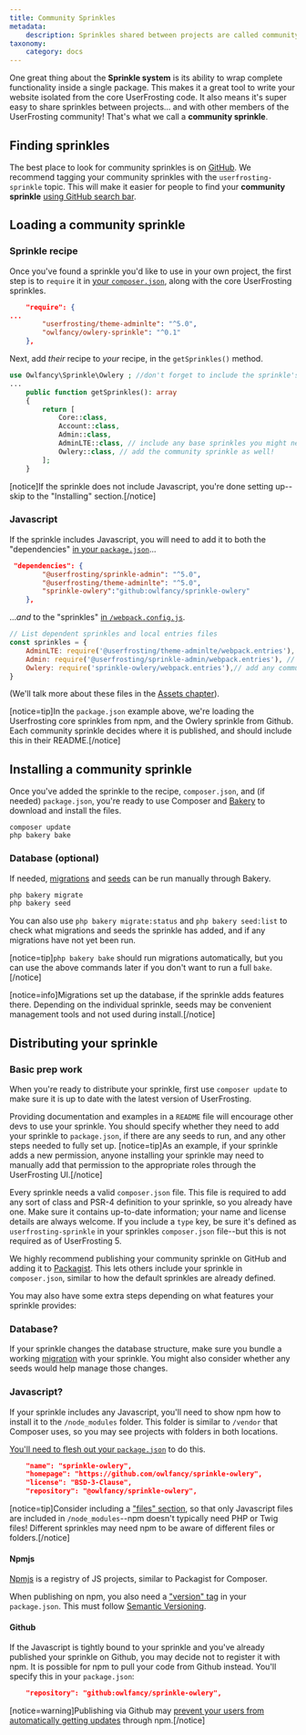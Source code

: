 ```yaml
---
title: Community Sprinkles
metadata:
    description: Sprinkles shared between projects are called community sprinkles.
taxonomy:
    category: docs
---
```


One great thing about the **Sprinkle system** is its ability to wrap complete functionality inside a single package. This makes it a great tool to write your website isolated from the core UserFrosting code. It also means it's super easy to share sprinkles between projects... and with other members of the UserFrosting community! That's what we call a **community sprinkle**.

## Finding sprinkles
The best place to look for community sprinkles is on [GitHub](https://github.com). We recommend tagging your community sprinkles with the `userfrosting-sprinkle` topic. This will make it easier for people to find your **community sprinkle** [using GitHub search bar](https://github.com/search?q=topic%3Auserfrosting-sprinkle&type=Repositories).

## Loading a community sprinkle
### Sprinkle recipe
Once you've found a sprinkle you'd like to use in your own project, the first step is to `require` it in [your `composer.json`](/sprinkles/customize#composer-json), along with the core UserFrosting sprinkles.
```json
    "require": {
...
        "userfrosting/theme-adminlte": "^5.0",
        "owlfancy/owlery-sprinkle": "^0.1"
    },
```

Next, add *their* recipe to *your* recipe, in the `getSprinkles()` method.
```php
use Owlfancy\Sprinkle\Owlery ; //don't forget to include the sprinkle's namespace!
...
    public function getSprinkles(): array
    {
        return [
            Core::class,
            Account::class,
            Admin::class,
            AdminLTE::class, // include any base sprinkles you might need
            Owlery::class, // add the community sprinkle as well!
        ];
    }
```

[notice]If the sprinkle does not include Javascript, you're done setting up--skip to the "Installing" section.[/notice]

### Javascript
If the sprinkle includes Javascript, you will need to add it to both the "dependencies" [in your `package.json`](/asset-management/webpack-encore#npm-and-packages-json)... 
```json
 "dependencies": {
        "@userfrosting/sprinkle-admin": "^5.0",
        "@userfrosting/theme-adminlte": "^5.0",
        "sprinkle-owlery":"github:owlfancy/sprinkle-owlery"
    },
```
...*and* to the "sprinkles" [in `/webpack.config.js`](/asset-management/webpack-encore#webpack-encore-configuration).
```js
// List dependent sprinkles and local entries files
const sprinkles = {
    AdminLTE: require('@userfrosting/theme-adminlte/webpack.entries'),
    Admin: require('@userfrosting/sprinkle-admin/webpack.entries'), // core sprinkles come included
    Owlery: require('sprinkle-owlery/webpack.entries'),// add any community sprinkles as well
}
```
(We'll talk more about these files in the [Assets chapter](/asset-management)).

[notice=tip]In the `package.json` example above, we're loading the Userfrosting core sprinkles from npm, and the Owlery sprinkle from Github. Each community sprinkle decides where it is published, and should include this in their README.[/notice]

## Installing a community sprinkle
Once you've added the sprinkle to the recipe, `composer.json`, and (if needed) `package.json`, you're ready to use Composer and [Bakery](/cli/commands#bake) to download and install the files.
```
composer update
php bakery bake
```

### Database (optional)
If needed, [migrations](/cli/commands#migrate) and [seeds](/cli/commands#seed) can be run manually through Bakery. 
```txt
php bakery migrate
php bakery seed
```
You can also use `php bakery migrate:status` and `php bakery seed:list` to check what migrations and seeds the sprinkle has added, and if any migrations have not yet been run. 

[notice=tip]`php bakery bake` should run migrations automatically, but you can use the above commands later if you don't want to run a full `bake`.[/notice]

[notice=info]Migrations set up the database, if the sprinkle adds features there. Depending on the individual sprinkle, seeds may be convenient management tools and not used during install.[/notice]

## Distributing your sprinkle

### Basic prep work
When you're ready to distribute your sprinkle, first use `composer update` to make sure it is up to date with the latest version of UserFrosting.

Providing documentation and examples in a `README` file will encourage other devs to use your sprinkle. You should specify whether they need to add your sprinkle to `package.json`, if there are any seeds to run, and any other steps needed to fully set up. 
[notice=tip]As an example, if your sprinkle adds a new permission, anyone installing your sprinkle may need to manually add that permission to the appropriate roles through the UserFrosting UI.[/notice]

Every sprinkle needs a valid `composer.json` file. This file is required to add any sort of class and PSR-4 definition to your sprinkle, so you already have one. Make sure it contains up-to-date information; your name and license details are always welcome. If you include a `type` key, be sure it's defined as `userfrosting-sprinkle` in your sprinkles `composer.json` file--but this is not required as of UserFrosting 5.

We highly recommend publishing your community sprinkle on GitHub and adding it to [Packagist](https://packagist.org). This lets others include your sprinkle in `composer.json`, similar to how the default sprinkles are already defined. 

You may also have some extra steps depending on what features your sprinkle provides:

### Database?
If your sprinkle changes the database structure, make sure you bundle a working [migration](/database/migrations) with your sprinkle.
You might also consider whether any seeds would help manage those changes.

### Javascript?
If your sprinkle includes any Javascript, you'll need to show npm how to install it to the `/node_modules` folder. This folder is similar to `/vendor` that Composer uses, so you may see projects with folders in both locations.

[You'll need to flesh out your `package.json`](https://docs.npmjs.com/cli/configuring-npm/package-json) to do this.
```json
    "name": "sprinkle-owlery",
    "homepage": "https://github.com/owlfancy/sprinkle-owlery",
    "license": "BSD-3-Clause",
    "repository": "@owlfancy/sprinkle-owlery",
```

[notice=tip]Consider including a ["files" section](https://docs.npmjs.com/cli/v10/configuring-npm/package-json#files), so that only Javascript files are included in `/node_modules`--npm doesn't typically need PHP or Twig files! Different sprinkles may need npm to be aware of different files or folders.[/notice]

#### Npmjs
[Npmjs](https://www.npmjs.com/about) is a registry of JS projects, similar to Packagist for Composer.

When publishing on npm, you also need a ["version" tag](https://docs.npmjs.com/cli/v10/configuring-npm/package-json#version) in your `package.json`. This must follow [Semantic Versioning](https://semver.org/).

#### Github
If the Javascript is tightly bound to your sprinkle and you've already published your sprinkle on Github, you may decide not to register it with npm. It is possible for npm to pull your code from Github instead. You'll specify this in your `package.json`:
```json
    "repository": "github:owlfancy/sprinkle-owlery",
```
[notice=warning]Publishing via Github may [prevent your users from automatically getting updates](https://medium.com/@jonchurch/use-github-branch-as-dependency-in-package-json-5eb609c81f1a) through npm.[/notice]
